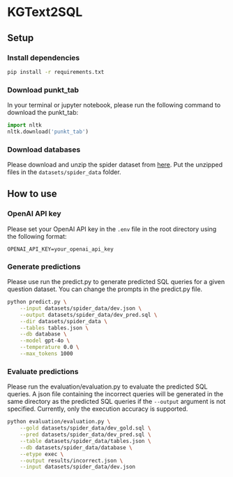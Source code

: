 # KGText2SQL

## Setup

### Install dependencies

```bash
pip install -r requirements.txt
```

### Download punkt_tab

In your terminal or jupyter notebook, please run the following command to download the punkt_tab:

```python
import nltk
nltk.download('punkt_tab')
```

### Download databases

Please download and unzip the spider dataset from [here](https://drive.google.com/file/d/1403EGqzIDoHMdQF4c9Bkyl7dZLZ5Wt6J/view). Put the unzipped files in the `datasets/spider_data` folder.


## How to use

### OpenAI API key

Please set your OpenAI API key in the `.env` file in the root directory using the following format:

```
OPENAI_API_KEY=your_openai_api_key
```

### Generate predictions

Please use run the predict.py to generate predicted SQL queries for a given question dataset. You can change the prompts in the predict.py file.

```bash
python predict.py \
    --input datasets/spider_data/dev.json \
    --output datasets/spider_data/dev_pred.sql \
    --dir datasets/spider_data \
    --tables tables.json \
    --db database \
    --model gpt-4o \
    --temperature 0.0 \
    --max_tokens 1000
```


### Evaluate predictions

Please run the evaluation/evaluation.py to evaluate the predicted SQL queries. A json file containing the incorrect queries will be generated in the same directory as the predicted SQL queries if the `--output` argument is not specified. Currently, only the execution accuracy is supported.

```bash
python evaluation/evaluation.py \
    --gold datasets/spider_data/dev_gold.sql \
    --pred datasets/spider_data/dev_pred.sql \
    --table datasets/spider_data/tables.json \
    --db datasets/spider_data/database \
    --etype exec \
    --output results/incorrect.json \
    --input datasets/spider_data/dev.json
```